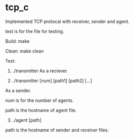 # tcp_c

Implemented TCP protocal with receiver, sender and agent.

test is for the file for testing.

Build:
make

Clean:
make clean

Test:

1. ./transmitter
As a reciever.

2. ./transmitter [num] [path1] [path2] [...] 


As a sender.


num is for the number of agents.


path is the hostname of agent file.

3. ./agent [path]


path is the hostname of sender and receiver files.
